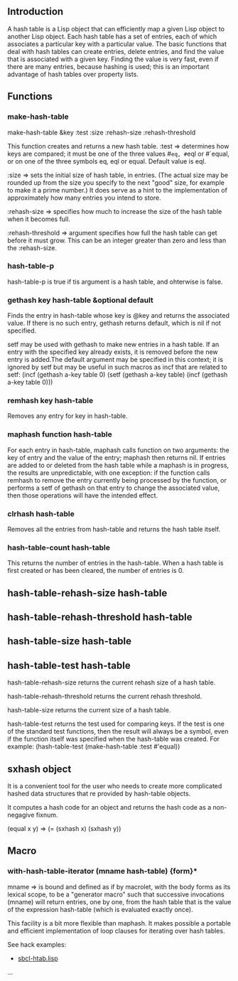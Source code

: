 
## Introduction
A hash table is a Lisp object that can efficiently map a given Lisp object to another Lisp object. Each hash table has a set of entries, each of which associates a particular key with a particular value. The basic functions that deal with hash tables can create entries, delete entries, and find the value that is associated with a given key. Finding the value is very fast, even if there are many entries, because hashing is used; this is an important advantage of hash tables over property lists.


## Functions
### make-hash-table
make-hash-table &key :test :size :rehash-size :rehash-threshold

This function creates and returns a new hash table.
:test => determines how keys are compared; it must be one of the three values #`eq, #`eql or #`equal, or on one of the three symbols eq, eql or equal. Default value is eql.

:size => sets the initial size of hash table, in entries. (The actual size may be
rounded up from the size you specify to the next "good" size, for example to make
it a prime number.)
It does serve as a hint to the implementation of approximately how many entries
you intend to store.

:rehash-size => specifies how much to increase the size of the hash table when it
becomes full.

:rehash-threshold => argument specifies how full the hash table can get before it
must grow. This can be an integer greater than zero and less than the :rehash-size.


### hash-table-p
hash-table-p is true if tis argument is a hash table, and ohterwise is false.


### gethash key hash-table &optional default
Finds the entry in hash-table whose key is @key and returns the associated value.
If there is no such entry, gethash returns default, which is nil if not specified.

setf may be used with gethash to make new entries in a hash table.
If an entry with the specified key already exists, it is removed before the new entry
is added.The default argument may be specified in this context; it is ignored by setf
but may be useful in such macros as incf that are related to setf:
(incf (gethash a-key table 0)
(setf (gethash a-key table)
      (incf (gethash a-key table 0)))


### remhash key hash-table
Removes any entry for key in hash-table.

### maphash function hash-table

For each entry in hash-table, maphash calls function on two arguments: the key of 
entry and the value of the entry; maphash then returns nil.
If entries are added to or deleted from the hash table while a maphash is in progress,
the results are unpredictable, with one exception: if the function calls remhash to remove the entry currently being processed by the function, or performs a setf of 
gethash on that entry to change the associated value, then those operations will have the intended effect.

### clrhash hash-table

Removes all the entries from hash-table and returns the hash table itself.


### hash-table-count hash-table

This returns the number of entries in the hash-table.
When a hash table is first created or has been cleared, the number of entries is 0.

## hash-table-rehash-size hash-table 
## hash-table-rehash-threshold hash-table 
## hash-table-size hash-table 
## hash-table-test hash-table
hash-table-rehash-size returns the current rehash size of a hash table.

hash-table-rehash-threshold returns the current rehash threshold.

hash-table-size returns the current size of a hash table.

hash-table-test returns the test used for comparing keys. 
If the test is one of the standard test functions, then the result will always be a 
symbol, even if the function itself was specified when the hash-table was created. 
For example:
(hash-table-test (make-hash-table :test #'equal))


## sxhash object

It is a convenient tool for the user who needs to create more complicated hashed
data structures that re provided by hash-table objects.

It computes a hash code for an object and returns the hash code as a non-negagive
fixnum.

(equal x y) => (= (sxhash x) (sxhash y))



## Macro

### with-hash-table-iterator (mname hash-table) {form}*

mname => is bound and defined as if by macrolet, with the body forms as its lexical
scope, to be a "generator macro" such that successive invocations (mname) will return
entries, one by one, from the hash table that is the value of the expression 
hash-table (which is evaluated exactly once).

This facility is a bit more flexible than maphash. It makes possible a portable and
efficient implementation of loop clauses for iterating over hash tables.

See hack examples:
- [sbcl-htab.lisp](sbcl-htab.lisp)

...
